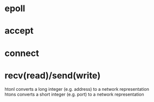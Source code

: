 # epoll

# accept

# connect

# recv(read)/send(write)
htonl converts a long integer (e.g. address) to a network representation
htons converts a short integer (e.g. port) to a network representation
